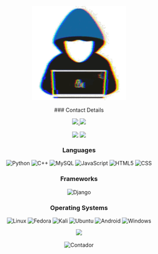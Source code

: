<p align='center'>
    <img src="https://github.com/Bad-Sec-Tor/Bad-Sec-Tor/blob/main/prog.gif">
</p>

<div = align="center">
### Contact Details
<p align='center'>
  <a href="https://t.me/bad_sector_bot">
    <img src="https://img.shields.io/badge/telegram-%230077B5.svg?logo=telegram&logoColor=white" />
  </a>
 
  <a href="mailto:Mail-To-Bad-Sector@proton.me">
    <img src="https://img.shields.io/badge/email me-%231DA1F3.svg?logo=gmail&logoColor=white" />
  </a>
</p>

<p align="center">
  
  <img align="center" src="https://github-readme-stats.vercel.app/api?username=Bad-Sec-Tor&show_icons=true&include_all_commits&count_private=true&custom_title=Github%20Activity&theme=dracula" height="155em" />

  <img align="center"  src="https://github-readme-stats.vercel.app/api/top-langs/?username=Bad-Sec-Tor&card_width=250&custom_title=Most%20used%20languages&langs_count=8&layout=compact&theme=dracula" height="155em" />
  <div = align="center">


### Languages

![Python](https://img.shields.io/badge/python-3670A0?logo=python&logoColor=ffdd54)
![C++](https://img.shields.io/badge/-C++-000?&logo=c%2b%2b)
![MySQL](https://img.shields.io/badge/mysql-%2300f.svg?logo=mysql&logoColor=white)
![JavaScript](https://img.shields.io/badge/-JavaScript-000?&logo=JavaScript)
![HTML5](https://img.shields.io/badge/html5-%23E34F26.svg?logo=html5&logoColor=white)
![CSS](https://img.shields.io/badge/css3-%231572B6.svg?logo=css3)

### Frameworks
![Django](https://img.shields.io/badge/django-%23092E20.svg?logo=django&logoColor=white)

### Operating Systems

![Linux](https://img.shields.io/badge/-Linux-000?&logo=Linux)
![Fedora](https://img.shields.io/badge/Fedora-294172?logo=fedora)
![Kali](https://img.shields.io/badge/Kali-268BEE?logo=kalilinux&logoColor=black)
![Ubuntu](https://img.shields.io/badge/Ubuntu-E95420?logo=ubuntu&logoColor=white)
![Android](https://img.shields.io/badge/Android-3DDC84?logo=android&logoColor=black)
![Windows](https://img.shields.io/badge/Windows-0078D6?logo=windows)

<p align="center">
  
  <img src="https://github.com/Bad-Sec-Tor/github-contribution-grid-snake.svg">
  
</p>
      
![Contador](https://komarev.com/ghpvc/?username=Bad-Sec-Tor)
